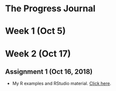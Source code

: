 # The Progress Journal

# Week 1 (Oct 5)

# Week 2 (Oct 17)
## Assignment 1 (Oct 16, 2018)
+ My R examples and RStudio material. 
[Click here](Assignment1.html).
